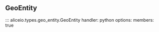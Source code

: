 ## GeoEntity

::: aliceio.types.geo_entity.GeoEntity
    handler: python
    options:
      members: true
